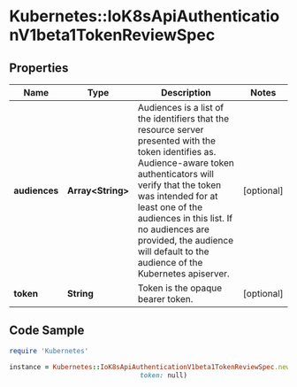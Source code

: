 # Kubernetes::IoK8sApiAuthenticationV1beta1TokenReviewSpec

## Properties

Name | Type | Description | Notes
------------ | ------------- | ------------- | -------------
**audiences** | **Array&lt;String&gt;** | Audiences is a list of the identifiers that the resource server presented with the token identifies as. Audience-aware token authenticators will verify that the token was intended for at least one of the audiences in this list. If no audiences are provided, the audience will default to the audience of the Kubernetes apiserver. | [optional] 
**token** | **String** | Token is the opaque bearer token. | [optional] 

## Code Sample

```ruby
require 'Kubernetes'

instance = Kubernetes::IoK8sApiAuthenticationV1beta1TokenReviewSpec.new(audiences: null,
                                 token: null)
```


